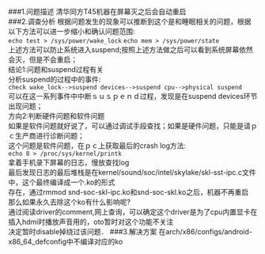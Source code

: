 ###1.问题描述
清华同方T45机器在屏幕灭之后会自动重启  
###2.调查分析
根据问题发生的现象可以推断到这个是和睡眠相关的问题，根据以下方法可以进一步缩小和确认问题范围:  
`echo test > /sys/power/wake_lock`
`echo mem > /sys/power/state`  
上述方法可以防止系统进入suspend;按照上述方法做之后可以看到系统屏幕依然会灭，但是不会重启；  
结论1:问题和suspend过程有关  
分析suspend的过程中的事件:  
`check wake_lock-->suspend devices-->suspend cpu-->physical suspend`  
可以在这一系列事件中中断ｓｕｓｐｅｎｄ过程，发现是在suspend devices环节出现问题；  
方向2:判断硬件问题和软件问题  
如果是软件问题就好说了，可以通过调试手段查找；如果是硬件问题，只能是请ｐｃ生产商进行诊断问题；  
这个问题是软件问题，在ｐｃ上获取最后的crash log方法:  
`echo 8 > /proc/sys/kernel/printk`  
拿着手机录下屏幕的日志，慢放查找log  
最后发现日志的最后堆栈是在kernel/sound/soc/intel/skylake/skl-sst-ipc.c文件中，这个最终编译成一个.ko的形式  
存在，通过rmmod snd-soc-skl-ipc.ko和snd-soc-skl.ko之后，机器不再重启  
那么如果永久去除这个ko有什么影响呢?  
通过阅读driver的comment,网上查询，可以确定这个driver是为了cpu内置显卡在插入hdmi时播放声音用的，oto暂时对这个功能不关注  
决定暂时disable掉绕过该问题．
###3.解决方案
在arch/x86/configs/android-x86_64_defconfig中不编译对应的ko
